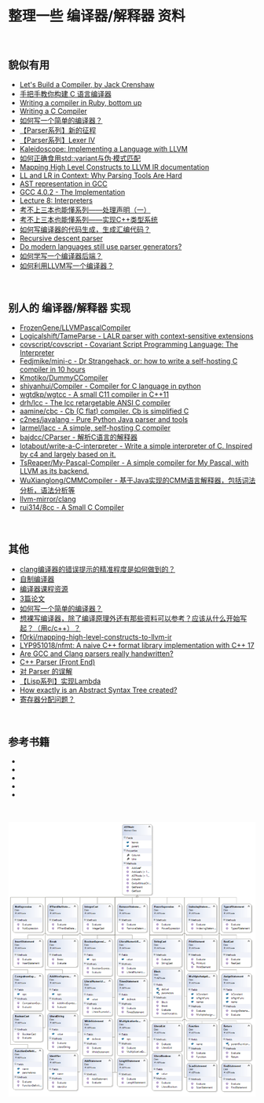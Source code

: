 # 整理一些 编译器/解释器 资料

&nbsp;   
## 貌似有用

- [Let's Build a Compiler, by Jack Crenshaw](https://compilers.iecc.com/crenshaw/)
- [手把手教你构建 C 语言编译器](https://lotabout.me/2015/write-a-C-interpreter-0/)
- [Writing a compiler in Ruby, bottom up](http://hokstad.com/compiler)
- [Writing a C Compiler](https://norasandler.com/archive/)
- [如何写一个简单的编译器？](https://www.zhihu.com/question/36756224/answer/122676534)
- [【Parser系列】新的征程](https://zhuanlan.zhihu.com/p/41886644)
- [【Parser系列】Lexer IV](https://zhuanlan.zhihu.com/p/42413097)
- [Kaleidoscope: Implementing a Language with LLVM](https://llvm.org/docs/tutorial/index.html)
- [如何正确食用std::variant与伪·模式匹配](https://zhuanlan.zhihu.com/p/41207840)
- [Mapping High Level Constructs to LLVM IR documentation](https://mapping-high-level-constructs-to-llvm-ir.readthedocs.io/en/latest/basic-constructs/index.html)
- [LL and LR in Context: Why Parsing Tools Are Hard](http://webcache.googleusercontent.com/search?q=cache:http://blog.reverberate.org/2013/09/ll-and-lr-in-context-why-parsing-tools.html)
- [AST representation in GCC](http://icps.u-strasbg.fr/~pop/gcc-ast.html)
- [GCC 4.0.2 - The Implementation](http://www.cse.iitb.ac.in/grc/intdocs/gcc-implementation-details.html)
- [Lecture 8: Interpreters](http://www.cse.chalmers.se/edu/year/2015/course/DAT150/lectures/proglang-08.html)
- [考不上三本也能懂系列——处理声明（一）](https://zhuanlan.zhihu.com/p/45971898)
- [考不上三本也能懂系列——实现C++类型系统](https://zhuanlan.zhihu.com/p/47203297)
- [如何写编译器的代码生成，生成汇编代码？](https://www.zhihu.com/question/28890081)
- [Recursive descent parser](https://en.wikipedia.org/wiki/Recursive_descent_parser)
- [Do modern languages still use parser generators?](https://softwareengineering.stackexchange.com/questions/250256/do-modern-languages-still-use-parser-generators)
- [如何学写一个编译器后端？](https://www.zhihu.com/question/56005792/answer/147558407)
- [如何利用LLVM写一个编译器？](https://www.zhihu.com/question/30479779)


&nbsp;   
## 别人的 编译器/解释器 实现

- [FrozenGene/LLVMPascalCompiler](https://github.com/FrozenGene/LLVMPascalCompiler/tree/master/LLVMPascal/LLVMPascal)
- [Logicalshift/TameParse - LALR parser with context-sensitive extensions](https://github.com/Logicalshift/TameParse)
- [covscript/covscript - Covariant Script Programming Language: The Interpreter](https://github.com/covscript/covscript)
- [Fedjmike/mini-c - Dr Strangehack, or: how to write a self-hosting C compiler in 10 hours](https://github.com/Fedjmike/mini-c)
- [Kmotiko/DummyCCompiler](https://github.com/Kmotiko/DummyCCompiler)
- [shiyanhui/Compiler - Compiler for C language in python](https://github.com/shiyanhui/Compiler)
- [wgtdkp/wgtcc - A small C11 compiler in C++11](https://github.com/wgtdkp/wgtcc)
- [drh/lcc - The lcc retargetable ANSI C compiler](https://github.com/drh/lcc)
- [aamine/cbc - Cb (C flat) compiler. Cb is simplified C](https://github.com/aamine/cbc)
- [c2nes/javalang - Pure Python Java parser and tools](https://github.com/c2nes/javalang)
- [larmel/lacc - A simple, self-hosting C compiler](https://github.com/larmel/lacc)
- [bajdcc/CParser - 解析C语言的解释器](https://github.com/bajdcc/CParser)
- [lotabout/write-a-C-interpreter - Write a simple interpreter of C. Inspired by c4 and largely based on it.](https://github.com/lotabout/write-a-C-interpreter)
- [TsReaper/My-Pascal-Compiler - A simple compiler for My Pascal, with LLVM as its backend.](https://github.com/TsReaper/My-Pascal-Compiler)
- [WuXianglong/CMMCompiler - 基于Java实现的CMM语言解释器，包括词法分析，语法分析等](https://github.com/WuXianglong/CMMCompiler)
- [llvm-mirror/clang](https://github.com/llvm-mirror/clang/tree/master/lib)
- [rui314/8cc - A Small C Compiler](https://github.com/rui314/8cc)


&nbsp;   
## 其他

- [clang编译器的错误提示的精准程度是如何做到的？](https://www.zhihu.com/question/38615812/answer/77222989)
- [自制编译器](https://zhuanlan.zhihu.com/compiler)
- [编译器课程资源](https://github.com/chyyuu/compiler_course_info/blob/master/resources.md)
- [3篇论文](https://www.zhihu.com/question/36756224/answer/88530013)
- [如何写一个简单的编译器？](https://www.zhihu.com/question/36756224)
- [想裸写编译器，除了编译原理外还有那些资料可以参考？应该从什么开始写起？（用c/c++）？](https://www.zhihu.com/question/26188036)
- [f0rki/mapping-high-level-constructs-to-llvm-ir](https://github.com/f0rki/mapping-high-level-constructs-to-llvm-ir)
- [LYP951018/nfmt: A naive C++ format library implementation with C++ 17](https://github.com/LYP951018/nfmt/tree/master/nfmt)
- [Are GCC and Clang parsers really handwritten?](https://stackoverflow.com/questions/6319086/are-gcc-and-clang-parsers-really-handwritten)
- [C++ Parser (Front End)](http://www.semanticdesigns.com/Products/FrontEnds/CppFrontEnd.html)
- [对 Parser 的误解](http://www.yinwang.org/blog-cn/2015/09/19/parser)
- [【Lisp系列】实现Lambda](https://zhuanlan.zhihu.com/p/47309037)
- [How exactly is an Abstract Syntax Tree created?](https://softwareengineering.stackexchange.com/questions/254074/how-exactly-is-an-abstract-syntax-tree-created)
- [寄存器分配问题？](https://www.zhihu.com/question/29355187)


&nbsp;   
## 参考书籍

- []()
- []()
- []()
- []()
- []()


&nbsp;   
&nbsp;   
![](./assets/python_AST.png)
